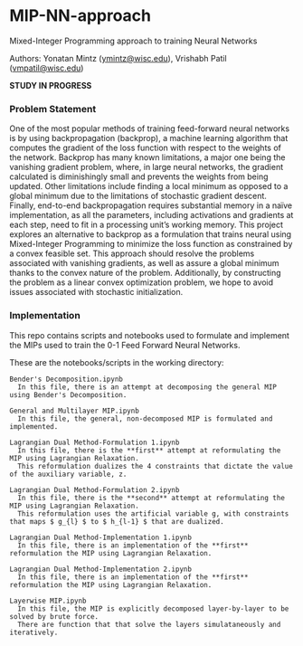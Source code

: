 # MIP-NN-approach
Mixed-Integer Programming approach to training Neural Networks

Authors: Yonatan Mintz (ymintz@wisc.edu), Vrishabh Patil (vmpatil@wisc.edu)

**STUDY IN PROGRESS**

### Problem Statement ###

  One of the most popular methods of training feed-forward neural networks is by using backpropagation (backprop), a machine learning algorithm that computes the gradient of the loss function with respect to the weights of the network. Backprop has many known limitations, a major one being the vanishing gradient problem, where, in large neural networks, the gradient calculated is diminishingly small and prevents the weights from being updated. Other limitations include finding a local minimum as opposed to a global minimum due to the limitations of stochastic gradient descent. Finally, end-to-end backpropagation requires substantial memory in a naïve implementation, as all the parameters, including activations and gradients at each step, need to fit in a processing unit’s working memory. This project explores an alternative to backprop as a formulation that trains neural using Mixed-Integer Programming to minimize the loss function as constrained by a convex feasible set. This approach should resolve the problems associated with vanishing gradients, as well as assure a global minimum thanks to the convex nature of the problem. Additionally, by constructing the problem as a linear convex optimization problem, we hope to avoid issues associated with stochastic initialization.

### Implementation

This repo contains scripts and notebooks used to formulate and implement the MIPs used to train the 0-1 Feed Forward Neural Networks.

These are the notebooks/scripts in the working directory:

```
Bender's Decomposition.ipynb
  In this file, there is an attempt at decomposing the general MIP using Bender's Decomposition.

General and Multilayer MIP.ipynb
  In this file, the general, non-decomposed MIP is formulated and implemented.

Lagrangian Dual Method-Formulation 1.ipynb
  In this file, there is the **first** attempt at reformulating the MIP using Lagrangian Relaxation.
  This reformulation dualizes the 4 constraints that dictate the value of the auxiliary variable, z.
  
Lagrangian Dual Method-Formulation 2.ipynb
  In this file, there is the **second** attempt at reformulating the MIP using Lagrangian Relaxation.
  This reformulation uses the artificial variable g, with constraints that maps $ g_{l} $ to $ h_{l-1} $ that are dualized.
  
Lagrangian Dual Method-Implementation 1.ipynb
  In this file, there is an implementation of the **first** reformulation the MIP using Lagrangian Relaxation.
  
Lagrangian Dual Method-Implementation 2.ipynb
  In this file, there is an implementation of the **first** reformulation the MIP using Lagrangian Relaxation.  

Layerwise MIP.ipynb
  In this file, the MIP is explicitly decomposed layer-by-layer to be solved by brute force.
  There are function that that solve the layers simulataneously and iteratively.

```
